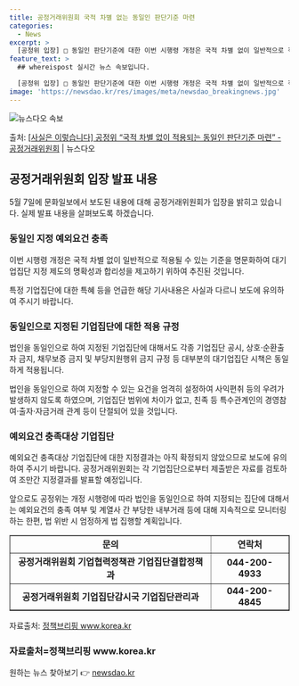 ```yaml
---
title: 공정거래위원회 국적 차별 없는 동일인 판단기준 마련
categories:
  - News
excerpt: >
  [공정위 입장] □ 동일인 판단기준에 대한 이번 시행령 개정은 국적 차별 없이 일반적으로 적용될 수 있는 기…
feature_text: >
  ## whereispost 실시간 뉴스 속보입니다.

  [공정위 입장] □ 동일인 판단기준에 대한 이번 시행령 개정은 국적 차별 없이 일반적으로 적용될 수 있는 기…
image: 'https://newsdao.kr/res/images/meta/newsdao_breakingnews.jpg'
---
```


![뉴스다오 속보](https://newsdao.kr/res/images/meta/newsdao_breakingnews.jpg)

<p>출처: <a href="https://newsdao.kr/3765" rel="dofollow">[사실은 이렇습니다] 공정위 “국적 차별 없이 적용되는 동일인 판단기준 마련” - 공정거래위원회</a> | 뉴스다오</p>

<h2 data-ke-size="size26">공정거래위원회 입장 발표 내용</h2>
<p data-ke-size="size16">5월 7일에 문화일보에서 보도된 내용에 대해 공정거래위원회가 입장을 밝히고 있습니다. 실제 발표 내용을 살펴보도록 하겠습니다.</p>

<h3>동일인 지정 예외요건 충족</h3>
<p data-ke-size="size16">이번 시행령 개정은 국적 차별 없이 일반적으로 적용될 수 있는 기준을 명문화하여 대기업집단 지정 제도의 명확성과 합리성을 제고하기 위하여 추진된 것입니다.</p>
<p data-ke-size="size16">특정 기업집단에 대한 특혜 등을 언급한 해당 기사내용은 사실과 다르니 보도에 유의하여 주시기 바랍니다.</p>

<h3>동일인으로 지정된 기업집단에 대한 적용 규정</h3>
<p data-ke-size="size16">법인을 동일인으로 하여 지정된 기업집단에 대해서도 각종 기업집단 공시, 상호·순환출자 금지, 채무보증 금지 및 부당지원행위 금지 규정 등 대부분의 대기업집단 시책은 동일하게 적용됩니다.</p>
<p data-ke-size="size16">법인을 동일인으로 하여 지정할 수 있는 요건을 엄격히 설정하여 사익편취 등의 우려가 발생하지 않도록 하였으며, 기업집단 범위에 차이가 없고, 친족 등 특수관계인의 경영참여·출자·자금거래 관계 등이 단절되어 있을 것입니다.</p>

<h3>예외요건 충족대상 기업집단</h3>
<p data-ke-size="size16">예외요건 충족대상 기업집단에 대한 지정결과는 아직 확정되지 않았으므로 보도에 유의하여 주시기 바랍니다. 공정거래위원회는 각 기업집단으로부터 제출받은 자료를 검토하여 조만간 지정결과를 발표할 예정입니다.</p>
<p data-ke-size="size16">앞으로도 공정위는 개정 시행령에 따라 법인을 동일인으로 하여 지정되는 집단에 대해서는 예외요건의 충족 여부 및 계열사 간 부당한 내부거래 등에 대해 지속적으로 모니터링하는 한편, 법 위반 시 엄정하게 법 집행할 계획입니다.</p>

<table style="width: 100%;" border="1">
<tbody>
<tr>
<td style="text-align: center; height: 17px;"><b>문의</b></td>
<td style="text-align: center; height: 17px;"><b>연락처</b></td>
</tr>
<tr>
<td style="text-align: center; height: 17px;"><b>공정거래위원회 기업협력정책관 기업집단결합정책과</b></td>
<td style="text-align: center; height: 17px;"><b>044-200-4933</b></td>
</tr>
<tr>
<td style="text-align: center; height: 17px;"><b>공정거래위원회 기업집단감시국 기업집단관리과</b></td>
<td style="text-align: center; height: 17px;"><b>044-200-4845</b></td>
</tr>
</tbody>
</table>
<p data-ke-size="size16">자료출처: <a href="https://newsdao.kr/3765">정책브리핑 www.korea.kr</a></p>
<h3>자료출처=정책브리핑 www.korea.kr</h3> 

원하는 뉴스 찾아보기 👉 <a href="https://newsdao.kr" rel="dofollow">newsdao.kr</a>


